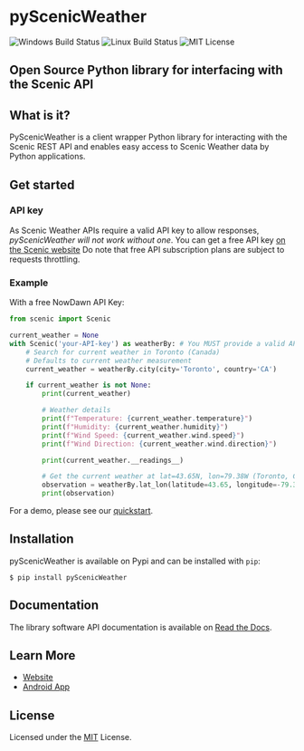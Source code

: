 # pyScenicWeather

![Windows Build Status](https://github.com/ScenicWeather/pyScenicWeather/workflows/Windows/badge.svg)
![Linux Build Status](https://github.com/ScenicWeather/pyScenicWeather/workflows/Linux/badge.svg)
![MIT License](https://img.shields.io/github/license/ScenicWeather/pyScenicWeather)

## Open Source Python library for interfacing with the Scenic API

## What is it?

PyScenicWeather is a client wrapper Python library for interacting with the Scenic REST API and enables easy access to Scenic Weather data by Python applications.

## Get started

### API key

As Scenic Weather APIs require a valid API key to allow responses, *pyScenicWeather will not work without one*.
You can get a free API key [on the Scenic website](https://scenicdata.com/register)
Do note that free API subscription plans are subject to requests throttling.

### Example

With a free NowDawn API Key:

```python
from scenic import Scenic

current_weather = None
with Scenic('your-API-key') as weatherBy: # You MUST provide a valid API key
    # Search for current weather in Toronto (Canada)
    # Defaults to current weather measurement
    current_weather = weatherBy.city(city='Toronto', country='CA')  

    if current_weather is not None:
        print(current_weather)

        # Weather details
        print(f"Temperature: {current_weather.temperature}")
        print(f"Humidity: {current_weather.humidity}")
        print(f"Wind Speed: {current_weather.wind.speed}")
        print(f"Wind Direction: {current_weather.wind.direction}")

        print(current_weather.__readings__)

        # Get the current weather at lat=43.65N, lon=79.38W (Toronto, Canada)
        observation = weatherBy.lat_lon(latitude=43.65, longitude=-79.38, metric_units=False).forecast(plus_hour=1)
        print(observation)
```

For a demo, please see our [quickstart](https://github.com/ScenicWeather/pyScenicWeather/blob/master/example/example.py).

##  Installation

pyScenicWeather is available on Pypi and can be installed with `pip`:

```shell
$ pip install pyScenicWeather
```

## Documentation

The library software API documentation is available on [Read the Docs](https://api.scenicdata.com/docs).

## Learn More

* [Website](https://www.scenicdata.com/)
* [Android App](https://play.google.com/store/apps/details?id=scenic.weather.v1)

## License

Licensed under the [MIT](https://github.com/ScenicWeather/pyScenicWeather/blob/master/LICENSE) License.